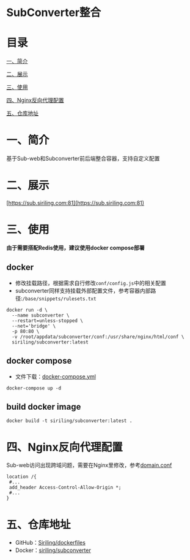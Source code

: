 # SubConverter整合

# 目录

[一、简介](#一简介)

[二、展示](#二展示)

[三、使用](三使用)

[四、Nginx反向代理配置](#四nginx反向代理配置)

[五、仓库地址](#五仓库信息)

# 一、简介

基于Sub-web和Subconverter前后端整合容器，支持自定义配置

# 二、展示

[https://sub.siriling.com:81](https://sub.siriling.com:81)

# 三、使用

**由于需要搭配Redis使用，建议使用docker compose部署**

## docker

- 修改挂载路径，根据需求自行修改`conf/config.js`中的相关配置
- subconverter同样支持挂载外部配置文件，参考容器内部路径:`/base/snippets/rulesets.txt`

```shell
docker run -d \
  --name subconverter \
  --restart=unless-stopped \
  --net='bridge' \
  -p 80:80 \
  -v /root/appdata/subconverter/conf:/usr/share/nginx/html/conf \
  siriling/subconverter:latest
```

## docker compose

- 文件下载：[docker-compose.yml](https://raw.githubusercontent.com/Siriling/dockerfiles/main/myurls/docker-compose.yml)

```shell
docker-compose up -d
```

## build docker image

```shell
docker build -t siriling/subconverter:latest .
```

# 四、Nginx反向代理配置

Sub-web访问出现跨域问题，需要在Nginx里修改，参考[domain.conf](https://raw.githubusercontent.com/Siriling/dockerfiles/main/myurls/domain.conf)

```shell
location /{
 #...
 add_header Access-Control-Allow-Origin *;
 #...
}
```

# 五、仓库地址

- GitHub：[Siriling/dockerfiles](https://github.com/Siriling/dockerfiles/tree/main/subconverter)
- Docker：[siriling/subconverter](https://github.com/siriling/subconverter)
